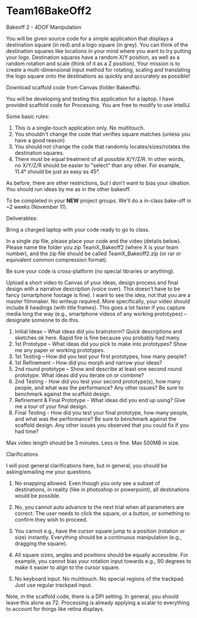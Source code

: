 # Team16BakeOff2
Bakeoff 2 - 4DOF Manipulation

You will be given source code for a simple application that displays a destination square (in red) and a logo square (in grey). You can think of the destination squares like locations in your mind where you want to try putting your logo. Destination squares have a random X/Y position, as well as a random rotation and scale (think of it as a Z position). Your mission is to create a multi-dimensional input method for rotating, scaling and translating the logo square onto the destinations as quickly and accurately as possible!

Download scaffold code from Canvas (folder Bakeoffs).

You will be developing and testing this application for a laptop. I have provided scaffold code for Processing. You are free to modify to use IntelliJ.

Some basic rules:
1) This is a single-touch application only. No multitouch.
2) You shouldn't change the code that verifies square matches (unless you have a good reason)
3) You should not change the code that randomly locates/sizes/rotates the destination squares.
4) There must be equal treatment of all possible X/Y/Z/R. In other words, no X/Y/Z/R should be easier to "select" than any other.  For example, 11.4° should be just as easy as 45°.

As before, there are other restrictions, but I don't want to bias your ideation. You should run ideas by me as in the other bakeoff.

To be completed in your **NEW** project groups. We'll do a in-class bake-off in ~2 weeks (November 11).

Deliverables:

Bring a charged laptop with your code ready to go to class.

In a single zip file, please place your code and the video (details below).  Please name the folder you zip TeamX_Bakeoff2 (where X is your team number), and the zip file should be called TeamX_Bakeoff2.zip (or rar or equivalent common compression format).

Be sure your code is cross-platform (no special libraries or anything). 

Upload a short video to Canvas of your ideas, design process and final design with a narrative description (voice over).  This doesn’t have to be fancy (smartphone footage is fine). I want to see the idea, not that you are a master filmmaker. No writeup required. More specifically, your video should include 8 headings (with title frames). This goes a lot faster if you capture media long the way (e.g., smartphone videos of any working prototypes) – designate someone to do this.  

1) Initial Ideas – What ideas did you brainstorm? Quick descriptions and sketches ok here.  Rapid fire is fine because you probably had many. 
2) 1st Prototype – What ideas did you pick to make into prototypes?  Show me any paper or working prototypes.
3) 1st Testing – How did you test your first prototypes, how many people?
4) 1st Refinement – How did you morph and narrow your ideas? 
5) 2nd round prototype – Show and describe at least one second round prototype.  What ideas did you iterate on or combine? 
6) 2nd Testing - How did you test your second prototype(s), how many people, and what was the performance?  Any other issues?  Be sure to benchmark against the scaffold design. 
7) Refinement & Final Prototype - What ideas did you end up using?  Give me a tour of your final design.
8) Final Testing - How did you test your final prototype, how many people, and what was the performance? Be sure to benchmark against the scaffold design. Any other issues you observed that you could fix if you had time? 

Max video length should be 3 minutes.  Less is fine. Max 500MB in size.

Clarifications

I will post general clarifications here, but in general, you should be asking/emailing me your questions.

1) No snapping allowed. Even though you only see a subset of destinations, in reality (like in photoshop or powerpoint), all destinations would be possible.

2) No, you cannot auto advance to the next trial when all parameters are correct. The user needs to click the square, or a button, or something to confirm they wish to proceed.

3) You cannot e.g., have the cursor square jump to a position (rotation or size) instantly. Everything should be a continuous manipulation (e.g., dragging the square).

4) All square sizes, angles and positions should be equally accessible. For example, you cannot bias your rotation input towards e.g., 90 degrees to make it easier to align to the cursor square.

5) No keyboard input. No multitouch. No special regions of the trackpad. Just use regular trackpad input.

Note, in the scaffold code, there is a DPI setting. In general, you should leave this alone as 72. Processing is already applying a scalar to everything to account for things like retina displays.
